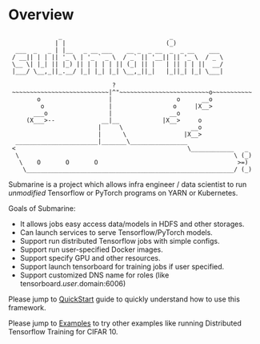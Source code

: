 <!---
  Licensed under the Apache License, Version 2.0 (the "License");
  you may not use this file except in compliance with the License.
  You may obtain a copy of the License at

   http://www.apache.org/licenses/LICENSE-2.0

  Unless required by applicable law or agreed to in writing, software
  distributed under the License is distributed on an "AS IS" BASIS,
  WITHOUT WARRANTIES OR CONDITIONS OF ANY KIND, either express or implied.
  See the License for the specific language governing permissions and
  limitations under the License. See accompanying LICENSE file.
-->

# Overview

```$xslt
              _                              _
             | |                            (_)
  ___  _   _ | |__   _ __ ___    __ _  _ __  _  _ __    ___
 / __|| | | || '_ \ | '_ ` _ \  / _` || '__|| || '_ \  / _ \
 \__ \| |_| || |_) || | | | | || (_| || |   | || | | ||  __/
 |___/ \__,_||_.__/ |_| |_| |_| \__,_||_|   |_||_| |_| \___|

                             ?
 ~~~~~~~~~~~~~~~~~~~~~~~~~~~|^"~~~~~~~~~~~~~~~~~~~~~~~~~o~~~~~~~~~~~
        o                   |                  o      __o
         o                  |                 o     |X__>
       ___o                 |                __o
     (X___>--             __|__            |X__>     o
                         |     \                   __o
                         |      \                |X__>
  _______________________|_______\________________
 <                                                \____________   _
  \                                                            \ (_)
   \    O       O       O                                       >=)
    \__________________________________________________________/ (_)
```

Submarine is a project which allows infra engineer / data scientist to run
*unmodified* Tensorflow or PyTorch programs on YARN or Kubernetes.

Goals of Submarine:
- It allows jobs easy access data/models in HDFS and other storages.
- Can launch services to serve Tensorflow/PyTorch models.
- Support run distributed Tensorflow jobs with simple configs.
- Support run user-specified Docker images.
- Support specify GPU and other resources.
- Support launch tensorboard for training jobs if user specified.
- Support customized DNS name for roles (like tensorboard.$user.$domain:6006)

Please jump to [QuickStart](src/site/markdown/QuickStart.md) guide to quickly understand how to use this framework.

Please jump to [Examples](src/site/markdown/Examples.md) to try other examples like running Distributed Tensorflow Training for CIFAR 10.
